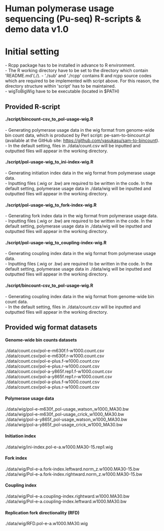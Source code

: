 # Human polymerase usage sequencing (Pu-seq) R-scripts & demo data  v1.0

# Initial setting
\- Rcpp package has to be installed in advance to R environment.  
\- The R working directory have to be set to the directory which contain 'README.md'(./).
\- './sub' and './rcpp' contains R and rcpp source codes which are required to be implemented with script above. For this reason, the directory structure within 'script' has to be maintained.  
\- wigToBigWig have to be executable (located in $PATH)   

## Provided R-script
#### ./script/bincount-csv_to_pol-usage-wig.R
\- Generating polymerase usage data in the wig format from genome-wide bin count data, which is produced by Perl script: pe-sam-to-bincount.pl (available at the GitHub site: https://github.com/yasukasu/sam-to-bincount).
\- In the default setting, files in ./data/count.csv will be inputted and outputted files will appear in the working directory.  


#### ./script/pol-usage-wig_to_ini-index-wig.R
\- Generating initiation index data in the wig format from polymerase usage data.  
\- Inputting files (.wig or .bw) are required to be written in the code. In the default setting, polymerase usage data in ./data/wig will be inputted and outputted files will appear in the working directory.  

#### ./script/pol-usage-wig_to_fork-index-wig.R
\- Generating fork index data in the wig format from polymerase usage data.  
\- Inputting files (.wig or .bw) are required to be written in the code. In the default setting, polymerase usage data in ./data/wig will be inputted and outputted files will appear in the working directory.

#### ./script/pol-usage-wig_to_coupling-index-wig.R
\- Generating coupling index data in the wig format from polymerase usage data.  
\- Inputting files (.wig or .bw) are required to be written in the code. In the default setting, polymerase usage data in ./data/wig will be inputted and outputted files will appear in the working directory.

#### ./script/bincount-csv_to_pol-usage-wig.R
\- Generating coupling index data in the wig format from genome-wide bin count data.  
\- In the default setting, files in ./data/count.csv will be inputted and outputted files will appear in the working directory.   





## Provided wig format datasets
#### Genome-wide bin counts datasets
./data/count.csv/pol-e-m630f.f-w1000.count.csv  
./data/count.csv/pol-e-m630f.r-w1000.count.csv  
./data/count.csv/pol-e-plus.f-w1000.count.csv  
./data/count.csv/pol-e-plus.r-w1000.count.csv  
./data/count.csv/pol-a-y865f.rep1.f-w1000.count.csv  
./data/count.csv/pol-a-y865f.rep1.r-w1000.count.csv  
./data/count.csv/pol-a-plus.f-w1000.count.csv  
./data/count.csv/pol-a-plus.r-w1000.count.csv    

#### Polymerase usage data
./data/wig/pol-e-m630f_pol-usage_watson_w1000_MA30.bw  
./data/wig/pol-e-m630f_pol-usage_crick_w1000_MA30.bw  
./data/wig/pol-a-y865f_pol-usage_watson_w1000_MA30.bw  
./data/wig/pol-a-y865f_pol-usage_crick_w1000_MA30.bw  

#### Initiation index
./data/wig/ini-index.pol-e-a.w1000.MA30-15.rep1.wig  

#### Fork index
./data/wig/Pol-e-a.fork-index.leftward.norm_z.w1000.MA30-15.bw  
./data/wig/Pol-e-a.fork-index.rightward.norm_z.w1000.MA30-15.bw  

#### Coupling index
./data/wig/Pol-e-a.coupling-index.rightward.w1000.MA30.bw  
./data/wig/Pol-e-a.coupling-index.leftward.w1000.MA30.bw  

#### Replication fork directionality (RFD)
./data/wig/RFD.pol-e-a.w1000.MA30.wig  
